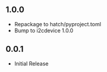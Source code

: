 1.0.0
-----

* Repackage to hatch/pyproject.toml
* Bump to i2cdevice 1.0.0

0.0.1
-----

* Initial Release
